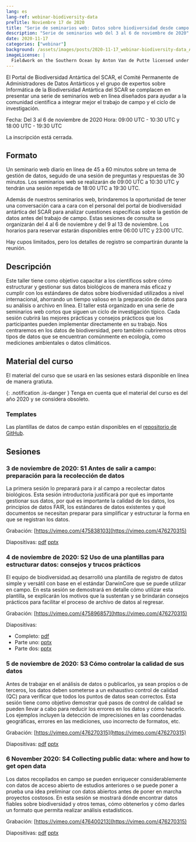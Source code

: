 ```yaml
---
lang: es
lang-ref: webinar-biodiversity-data
preTitle: Noviembre 17 de 2020
title: "Serie de seminarios web: Datos sobre biodiversidad desde campo para la investigación"
description: "Serie de seminarios web del 3 al 6 de noviembre de 2020"
date: 2020-11-17
categories: ["webinar"]
background: /assets/images/posts/2020-11-17_webinar-biodiversity-data_AVdP_SCAR_0201_TvSxEb7.jpg
imageLicense: |
  Fieldwork on the Southern Ocean by Anton Van de Putte licensed under [CC BY-NC 4.0](https://creativecommons.org/licenses/by-nc/4.0/)
---
```


El Portal de Biodiversidad Antártica del SCAR, el Comité Permanente de Administradores de Datos Antárticos y el grupo de expertos sobre Informática de la Biodiversidad Antártica del SCAR se complacen en presentar una serie de seminarios web en línea diseñados para ayudar a la comunidad científica a integrar mejor el trabajo de campo y el ciclo de investigación.

Fecha: Del 3 al 6 de noviembre de 2020
Hora: 09:00 UTC - 10:30 UTC y 18:00 UTC - 19:30 UTC

La inscripción está cerrada.

## Formato

Un seminario web diario en línea de 45 a 60 minutos sobre un tema de gestión de datos, seguido de una sesión de preguntas y respuestas de 30 minutos. Los seminarios web se realizarán de 09:00 UTC a 10:30 UTC y tendrán una sesión repetida de 18:00 UTC a 19:30 UTC.

Además de nuestros seminarios web, brindaremos la oportunidad de tener una conversación cara a cara con el personal del portal de biodiversidad antártica del SCAR para analizar cuestiones específicas sobre la gestión de datos antes del trabajo de campo. Estas sesiones de consulta se organizarán del 4 al 6 de noviembre y del 9 al 13 de noviembre. Los horarios para reservar estarán disponibles entre 06:00 UTC y 23:00 UTC.

Hay cupos limitados, pero los detalles de registro se compartirán durante la reunión.

## Descripción

Este taller tiene como objetivo capacitar a los científicos sobre cómo estructurar y gestionar sus datos biológicos de manera más eficaz y cumplir con los estándares de datos sobre biodiversidad utilizados a nivel internacional, ahorrando un tiempo valioso en la preparación de datos para su análisis o archivo en línea. El taller está organizado en una serie de seminarios web cortos que siguen un ciclo de investigación típico. Cada sesión cubrirá las mejores prácticas y consejos prácticos que los participantes pueden implementar directamente en su trabajo. Nos centraremos en los datos de biodiversidad, pero también cubriremos otros tipos de datos que se encuentran comúnmente en ecología, como mediciones ambientales o datos climáticos.

## Material del curso

El material del curso que se usará en las sesiones estará disponible en línea de manera gratiuta.

{: .notification .is-danger } 
Tenga en cuenta que el material del curso es del año 2020 y se considera obsoleto.

### Templates

Las plantillas de datos de campo están disponibles en el [repositorio de GitHub](https://github.com/biodiversity-aq/data-mgt-templates).

## Sesiones

### 3 de noviembre de 2020: S1 Antes de salir a campo: preparación para la recolección de datos

La primera sesión lo preparará para ir al campo a recolectar datos biológicos. Esta sesión introductoria justificará por qué es importante gestionar sus datos, por qué es importante la calidad de los datos, los principios de datos FAIR, los estándares de datos existentes y qué documentos se necesitan preparar para simplificar y estructurar la forma en que se registran los datos.

Grabación: [https://vimeo.com/475838103](https://vimeo.com/476270315)

Diapositivas: [pdf](https://nextcloud.bebif.be/s/psR5YXWHYyAdRBe) [pptx](https://nextcloud.bebif.be/s/p87Mbcfit5D6pdg)

### 4 de noviembre de 2020: S2 Uso de una plantillas para estructurar datos: consejos y trucos prácticos

El equipo de biodiversidad.aq desarrolló una plantilla de registro de datos simple y versátil con base en el estándar DarwinCore que se puede utilizar en campo. En esta sesión se demostrará en detalle cómo utilizar esta plantilla, se explicarán los motivos que la sustentan y se brindarán consejos prácticos para facilitar el proceso de archivo de datos al regresar.

Grabación: [https://vimeo.com/475896857](https://vimeo.com/476270315)

Diapositivas:

- Completo: [pdf](https://nextcloud.bebif.be/s/9LadeECLpTD2N9e)
- Parte uno: [pptx](https://nextcloud.bebif.be/s/x4TS7MFYTxDeeqg)
- Parte dos: [pptx](https://nextcloud.bebif.be/s/8rqjRiMa7KR5Cib)

### 5 de noviembre de 2020: S3 Cómo controlar la calidad de sus datos

Antes de trabajar en el análisis de datos o publicarlos, ya sean propios o de terceros, los datos deben someterse a un exhaustivo control de calidad (QC) para verificar que todos los puntos de datos sean correctos. Esta sesión tiene como objetivo demostrar qué pasos de control de calidad se pueden llevar a cabo para reducir los errores en los datos y cómo hacerlo. Los ejemplos incluyen la detección de imprecisiones en las coordenadas geográficas, errores en las mediciones, uso incorrecto de formatos, etc.

Grabación: [https://vimeo.com/476270315](https://vimeo.com/476270315)

Diapositivas: [pdf](https://nextcloud.bebif.be/s/Xfgc59Dz6MX76j5) [pptx](https://nextcloud.bebif.be/s/Gs4KC45djYoLmxb)

### 6 November 2020: S4 Collecting public data: where and how to get open data

Los datos recopilados en campo se pueden enriquecer considerablemente con datos de acceso abierto de estudios anteriores o se puede poner a prueba una idea preliminar con datos abiertos antes de poner en marcha proyectos costosos. En esta sesión se mostrará dónde encontrar datos fiables sobre biodiversidad y otros temas, cómo obtenerlos y cómo darles un formato que permita realizar análisis estadísticos.

Grabación: [https://vimeo.com/476400213](https://vimeo.com/476270315)

Diapositivas: [pdf](https://nextcloud.bebif.be/s/FSDpT6aWC4NT8gZ) [pptx](https://nextcloud.bebif.be/s/Zgg7KAPwxH3pwbZ)

